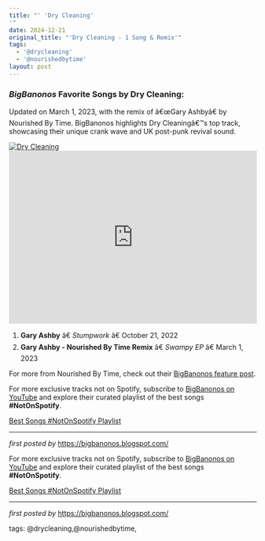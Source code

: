 ```yaml
---
title: "' 'Dry Cleaning'
'"
date: 2024-12-21
original_title: "'Dry Cleaning - 1 Song & Remix'"
tags:
  - '@drycleaning'
  - '@nourishedbytime'
layout: post
---
```

<h3><em>BigBanonos</em> Favorite Songs by Dry Cleaning:</h3> <p>Updated on March 1, 2023, with the remix of â€œGary Ashbyâ€ by Nourished By Time. BigBanonos highlights Dry Cleaningâ€™s top track, showcasing their unique crank wave and UK post-punk revival sound.</p> <!--Image-->
<div class="separator"> <a href="https://media.pitchfork.com/photos/6317ad81d4bc41f168c74c9e/16:9/w_800%2Ch_450%2Cc_limit/dry-cleaning.jpg" > <img alt="Dry Cleaning" src="https://media.pitchfork.com/photos/6317ad81d4bc41f168c74c9e/16:9/w_800%2Ch_450%2Cc_limit/dry-cleaning.jpg" /> </a>
</div> <!--Spotify Playlist Embed-->
<iframe allow="autoplay; clipboard-write; encrypted-media; fullscreen; picture-in-picture" allowfullscreen="" frameborder="0" height="352" loading="lazy" src="https://open.spotify.com/embed/playlist/2cg1ZI3Vm3kOUCP8diL5VY?utm_source=generator" width="100%"></iframe> <!--Song Listings-->
<ol> <li><strong>Gary Ashby</strong> â€ <em>Stumpwork</em> â€ October 21, 2022</li> <li><strong>Gary Ashby - Nourished By Time Remix</strong> â€ <em>Swampy EP</em> â€ March 1, 2023</li>
</ol> <!--Related Link-->
<p>For more from Nourished By Time, check out their <a href="https://bigbanonos.blogspot.com/2024/05/nourished-by-time-4-songs.html" target="_blank">BigBanonos feature post</a>.</p> <!--Subscribe and Playlist Links-->
<div> <p>For more exclusive tracks not on Spotify, subscribe to <a href="https://www.youtube.com/@BigBanonos" target="_blank">BigBanonos on YouTube</a> and explore their curated playlist of the best songs <strong>#NotOnSpotify</strong>.</p> <p><a href="https://www.youtube.com/playlist?list=PLtuNtuTatqI0kFahUCbtbfenC_ET5O_tr" target="_blank">Best Songs #NotOnSpotify Playlist</a></p></div> <hr /> <p><em>first posted by</em> <a href="https://bigbanonos.blogspot.com/" rel="noopener" target="_new">https://bigbanonos.blogspot.com/</a></p>


<!--Subscribe and Playlist Links-->
<div>
    <p>For more exclusive tracks not on Spotify, subscribe to <a href="https://www.youtube.com/@BigBanonos" target="_blank">BigBanonos on YouTube</a> and explore their curated playlist of the best songs <strong>#NotOnSpotify</strong>.</p>
    <p><a href="https://www.youtube.com/playlist?list=PLtuNtuTatqI0kFahUCbtbfenC_ET5O_tr" target="_blank">Best Songs #NotOnSpotify Playlist<br /></a></p></div>

<hr />

<p><em>first posted by</em> <a href="https://bigbanonos.blogspot.com/" rel="noopener" target="_new">https://bigbanonos.blogspot.com/</a></p>

<p>tags: @drycleaning,@nourishedbytime,</p>
